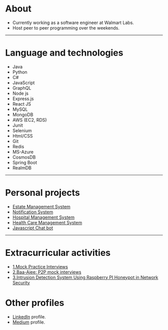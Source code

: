 # About
- Currently working as a software engineer at Walmart Labs.
- Host peer to peer programming over the weekends.

-------
# Language and technologies
  - Java 
  - Python
  - C#
  - JavaScript
  - GraphQL
  - Node js
  - Express.js
  - React JS 
  - MySQL
  - MongoDB
  - AWS (EC2, RDS)
  - Junit
  - Selenium
  - Html/CSS
  - Git
  - Redis
  - MS-Azure
  - CosmosDB
  - Spring Boot
  - RealmDB

-------
# Personal projects
 - [Estate Management System](https://github.com/AkshayAdagaleGitHub/Estate-Management-System)
 - [Notification System](https://github.com/AkshayAdagaleGitHub/notification-system)
 - [Hospital Management System](https://github.com/AkshayAdagaleGitHub/Doctor_Patient_Spring_boot_Application)
 - [Health Care Management System](https://github.com/AkshayAdagaleGitHub/Doctor_Patient_Spring_boot_Application)
 - [Javascript Chat bot](https://github.com/AkshayAdagaleGitHub/Chat-Bot-PHP-AJAX-and-JavaScript-)

--------
# Extracurricular activities
 - [1.Mock Practice Interviews](https://github.com/AkshayAdagaleGitHub/Mock-Practise-Problems) 
 - [2.Baa-Aiee: P2P mock interviews](https://github.com/baa-aiee)
 - [3.Intrusion Detection System Using Raspberry PI Honeypot in Network Security](https://ijesc.org/upload/96d43b26b06f24d3d2014503423c5ce5.Intrusion%20Detection%20System%20Using%20Raspberry%20PI%20Honeypot%20in%20Network%20Security.pdf)

# Other profiles
- [LinkedIn](https://www.linkedin.com/in/akshayadagale) profile.
- [Medium](https://medium.com/@akshayadagale) profile.
